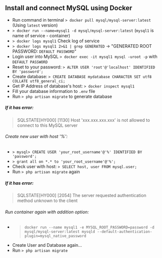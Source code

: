 ## Install and connect MySQL using Docker
- Run command in terminal `> docker pull mysql/mysql-server:latest` (Using `latest` version)
- `> docker run --name=mysql1 -d mysql/mysql-server:latest` (`mysql1` is name of service - container)
- `> docker logs mysql1` Check log of service
- `> docker logs mysql1 2>&1 | grep GENERATED` -> "GENERATED ROOT PASSWORD: `DEFAULT PASSWORD`"
- Login user into MySQL `> docker exec -it mysql1 mysql -uroot -p` with `DEFAULT PASSWORD`
- Reset to your password: `> ALTER USER 'root'@'localhost' IDENTIFIED BY 'password';`
- Create database: `> CREATE DATABASE mydatabase CHARACTER SET utf8 COLLATE utf8_general_ci;`
- Get IP Address of database's host: `> docker inspect mysql1`
- Fill your database information to `.env` file
- Run `> php artisan migrate` to generate database
##### If it has error:
> SQLSTATE[HY000] [1130] Host 'xxx.xxx.xxx.xxx' is not allowed to connect to this MySQL server
###### Create new user with host '%':
- `> mysql> CREATE USER 'your_root_username'@'%' IDENTIFIED BY 'password';`
- `> grant all on *.* to 'your_root_username'@'%';`
- Check user with host: `> SELECT host, user FROM mysql.user;`
- Run `> php artisan migrate` again

##### If it has error:
> SQLSTATE[HY000] [2054] The server requested authentication method unknown to the client
###### Run container again with addition option:
- > `docker run --name mysql1 -e MYSQL_ROOT_PASSWORD=password -d mysql/mysql-server:latest mysqld --default-authentication-plugin=mysql_native_password`
- Create User and Database again...
- Run `> php artisan migrate`